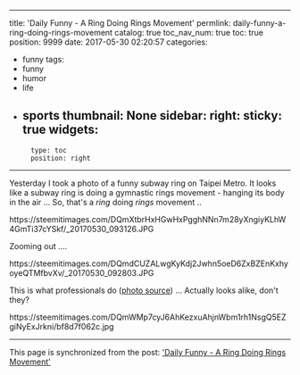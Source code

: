 
---
title: 'Daily Funny - A Ring Doing Rings Movement'
permlink: daily-funny-a-ring-doing-rings-movement
catalog: true
toc_nav_num: true
toc: true
position: 9999
date: 2017-05-30 02:20:57
categories:
- funny
tags:
- funny
- humor
- life
- sports
thumbnail: None
sidebar:
    right:
        sticky: true
widgets:
    -
        type: toc
        position: right
---


<html>
<p>Yesterday I took a photo of a funny subway ring on Taipei Metro. It looks like a subway ring is doing a gymnastic rings movement - hanging its body in the air ... So, that's a <em>ring</em> doing <em>rings</em> movement ..</p>
<p>https://steemitimages.com/DQmXtbrHxHGwHxPgghNNn7m28yXngiyKLhW4GmTi37cYSkf/_20170530_093126.JPG</p>
<p>Zooming out ....&nbsp;</p>
<p>https://steemitimages.com/DQmdCUZALwgKyKdj2Jwhn5oeD6ZxBZEnKxhyoyeQTMfbvXv/_20170530_092803.JPG</p>
<p>This is what professionals do (<a href="http://www.langsleysports.com/">photo source</a>) ... Actually looks alike, don't they?</p>
<p>https://steemitimages.com/DQmWMp7cyJ6AhKezxuAhjnWbm1rh1NsgQ5EZgiNyExJrkni/bf8d7f062c.jpg</p>
</html>

- - -

This page is synchronized from the post: ['Daily Funny - A Ring Doing Rings Movement'](https://steemit.com/@deanliu/daily-funny-a-ring-doing-rings-movement)
